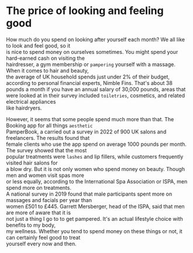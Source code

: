 # The price of looking and feeling good

How much do you spend on looking after yourself each month? We all like to look and feel good, so it  
is nice to spend money on ourselves sometimes. You might spend your hard-earned cash on visiting the  
hairdresser, a gym membership or `pampering` yourself with a massage.  When it comes to hair and beauty,  
the average of UK household spends just under 2% of their budget, according to personal financial experts, 
Nimble Fins. That's about 38 pounds a month if you have an annual salary of 30,000 pounds, areas that  
were looked at in their survey included `toiletries`,  cosmetics, and related electrical appliances  
like hairdryers.  

However, it seems that some people spend much more than that.  The Booking app for all things `aesthetic`  
PamperBook, a carried out a survey in 2022 of 900 UK salons and freelancers. The results found that  
female clients who use the app spend on average 1000 pounds per month. The survey showed that the most  
popular treatments were `lashes` and lip fillers, while customers frequently visited hair salons for  
a blow dry. But it is not only women who spend money on beauty. Though men and women visit spas more  
or less equally, according to the International Spa Association or ISPA, men spend more on treatments.  
A national survey in 2019 found that male participants spent more on massages and facials per year than  
women £501 to £445.  Garrett Mersberger, head of the ISPA, said that men are more of aware that it is  
not just a thing I go to to get pampered.  It's an actual lifestyle choice with benefits to my body,  
my wellness. Whether you tend to spend money on these things or not, it can certainly feel good to treat  
yourself every now and then. 